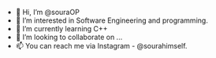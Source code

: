 - 👋 Hi, I’m @souraOP
- 👀 I’m interested in Software Engineering and programming.
- 🌱 I’m currently learning C++
- 💞️ I’m looking to collaborate on ...
- 📫 You can reach me via Instagram - @sourahimself.

<!---
souraOP/souraOP is a ✨ special ✨ repository because its `README.md` (this file) appears on your GitHub profile.
You can click the Preview link to take a look at your changes.
--->
